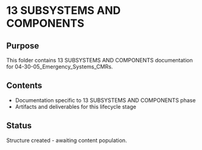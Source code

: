 # 13 SUBSYSTEMS AND COMPONENTS

## Purpose
This folder contains 13 SUBSYSTEMS AND COMPONENTS documentation for 04-30-05_Emergency_Systems_CMRs.

## Contents
- Documentation specific to 13 SUBSYSTEMS AND COMPONENTS phase
- Artifacts and deliverables for this lifecycle stage

## Status
Structure created - awaiting content population.
